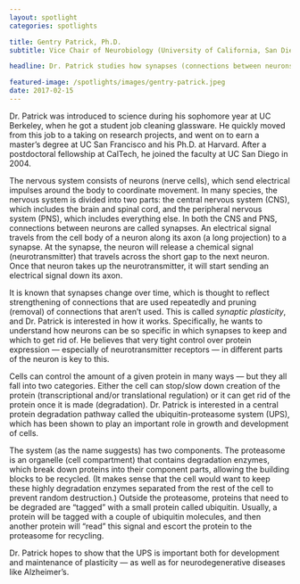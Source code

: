 ```yaml
---
layout: spotlight
categories: spotlights

title: Gentry Patrick, Ph.D.
subtitle: Vice Chair of Neurobiology (University of California, San Diego)

headline: Dr. Patrick studies how synapses (connections between neurons) are formed and maintained in the central nervous system (CNS) of mammals.

featured-image: /spotlights/images/gentry-patrick.jpeg
date: 2017-02-15
---
```


Dr. Patrick was introduced to science during his sophomore year at UC Berkeley, when he got a student job cleaning glassware. He quickly moved from this job to a taking on research projects, and went on to earn a master’s degree at UC San Francisco and his Ph.D. at Harvard. After a postdoctoral fellowship at CalTech, he joined the faculty at UC San Diego in 2004.

The nervous system consists of neurons (nerve cells), which send electrical impulses around the body to coordinate movement. In many species, the nervous system is divided into two parts: the central nervous system (CNS), which includes the brain and spinal cord, and the peripheral nervous system (PNS), which includes everything else. In both the CNS and PNS, connections between neurons are called synapses. An electrical signal travels from the cell body of a neuron along its axon (a long projection) to a synapse. At the synapse, the neuron will release a chemical signal (neurotransmitter) that travels across the short gap to the next neuron. Once that neuron takes up the neurotransmitter, it will start sending an electrical signal down its axon.

It is known that synapses change over time, which is thought to reflect strengthening of connections that are used repeatedly and pruning (removal) of connections that aren’t used. This is called <i>synaptic plasticity</i>, and Dr. Patrick is interested in how it works. Specifically, he wants to understand how neurons can be so specific in which synapses to keep and which to get rid of. He believes that very tight control over protein expression — especially of neurotransmitter receptors — in different parts of the neuron is key to this.

Cells can control the amount of a given protein in many ways — but they all fall into two categories. Either the cell can stop/slow down creation of the protein (transcriptional and/or translational regulation) or it can get rid of the protein once it is made (degradation). Dr. Patrick is interested in a central protein degradation pathway called the ubiquitin-proteasome system (UPS), which has been shown to play an important role in growth and development of cells.

The system (as the name suggests) has two components. The proteasome is an organelle (cell compartment) that contains degradation enzymes, which break down proteins into their component parts, allowing the building blocks to be recycled. (It makes sense that the cell would want to keep these highly degradation enzymes separated from the rest of the cell to prevent random destruction.) Outside the proteasome, proteins that need to be degraded are “tagged” with a small protein called ubiquitin. Usually, a protein will be tagged with a couple of ubiquitin molecules, and then another protein will “read” this signal and escort the protein to the proteasome for recycling.

Dr. Patrick hopes to show that the UPS is important both for development and maintenance of plasticity — as well as for neurodegenerative diseases like Alzheimer’s.